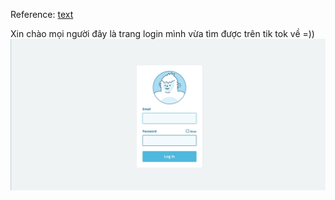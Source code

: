 Reference: [text](https://codepen.io/mubasherdeveloper/pen/wvXerJJ)

Xin chào mọi người đây là trang login mình vừa tìm được trên tik tok về =))
![alt text](image.png)